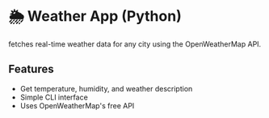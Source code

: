 # 🌦️ Weather App (Python)

 fetches real-time weather data for any city using the OpenWeatherMap API.

## Features
- Get temperature, humidity, and weather description
- Simple CLI interface
- Uses OpenWeatherMap's free API
